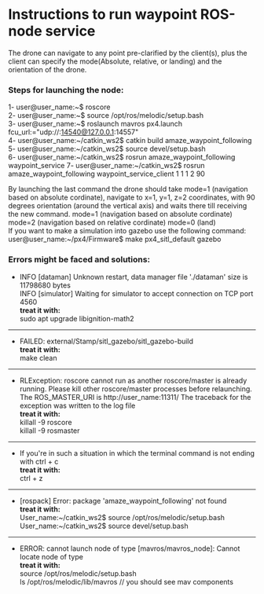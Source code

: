 # Instructions to run waypoint ROS-node service  
The drone can navigate to any point pre-clarified by the client(s), plus the client can specify the mode(Absolute, relative, or landing) and the orientation of the drone.
### Steps for launching the node:  
1- user@user_name:~$ roscore  
2- user@user_name:~$ source /opt/ros/melodic/setup.bash  
3- user@user_name:~$ roslaunch mavros px4.launch fcu_url:="udp://:14540@127.0.0.1:14557"  
4- user@user_name:~/catkin_ws2$ catkin build amaze_waypoint_following  
5- user@user_name:~/catkin_ws2$ source devel/setup.bash  
6- user@user_name:~/catkin_ws2$ rosrun amaze_waypoint_following waypoint_service
7- user@user_name:~/catkin_ws2$ rosrun amaze_waypoint_following waypoint_service_client 1 1 1 2 90
 
By launching the last command the drone should take mode=1 (navigation based on absolute cordinate), navigate to x=1, y=1, z=2 coordinates, with 90 degrees orientation (around the vertical axis) and waits there till receiving the new command.
mode=1 (navigation based on absolute cordinate)
mode=2 (navigation based on relative cordinate)
mode=0 (land)   
If you want to make a simulation into gazebo use the following command:  
user@user_name:~/px4/Firmware$ make px4_sitl_default gazebo  
  
### Errors might be faced and solutions:  
  
- INFO [dataman] Unknown restart, data manager file './dataman' size is 11798680 bytes  
INFO [simulator] Waiting for simulator to accept connection on TCP port 4560  
**treat it with:**  
sudo apt upgrade libignition-math2  
----------------------------------------  
- FAILED: external/Stamp/sitl_gazebo/sitl_gazebo-build  
**treat it with:**  
make clean  
----------------------------------------  
- RLException: roscore cannot run as another roscore/master is already running. Please kill other roscore/master processes before relaunching. The ROS_MASTER_URI is http://user_name:11311/ The traceback for the exception was written to the log file  
**treat it with:**  
killall -9 roscore  
killall -9 rosmaster  
----------------------------------------  
- If you're in such a situation in which the terminal command is not ending with ctrl + c  
**treat it with:**  
ctrl + z  
----------------------------------------  
- [rospack] Error: package 'amaze_waypoint_following' not found  
**treat it with:**  
User_name:~/catkin_ws2$ source /opt/ros/melodic/setup.bash  
User_name:~/catkin_ws2$ source devel/setup.bash  
----------------------------------------  
- ERROR: cannot launch node of type [mavros/mavros_node]: Cannot locate node of type  
**treat it with:**  
source /opt/ros/melodic/setup.bash  
ls /opt/ros/melodic/lib/mavros // you should see mav components
